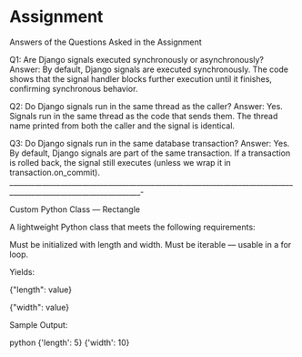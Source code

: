 # Assignment
Answers of the Questions Asked in the Assignment


Q1: Are Django signals executed synchronously or asynchronously?
Answer: By default, Django signals are executed synchronously. The code shows that the signal handler blocks further execution until it finishes, confirming synchronous behavior.

Q2: Do Django signals run in the same thread as the caller?
Answer: Yes. Signals run in the same thread as the code that sends them.
The thread name printed from both the caller and the signal is identical.

Q3: Do Django signals run in the same database transaction?
Answer: Yes. By default, Django signals are part of the same transaction.
If a transaction is rolled back, the signal still executes (unless we wrap it in transaction.on_commit).
__________________________________________________________________________________________________________________-

Custom Python Class — Rectangle

A lightweight Python class that meets the following requirements:

Must be initialized with length and width.
Must be iterable — usable in a for loop.

Yields:

{"length": value}

{"width": value}

Sample Output:

python
{'length': 5}
{'width': 10}
